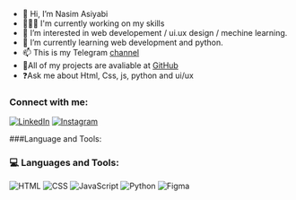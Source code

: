 - 👋 Hi, I’m Nasim Asiyabi
- 👩🏻‍💻 I'm currently working on my skills
- 👀 I’m interested in web developement / ui.ux design / mechine learning.
- 🌱 I’m currently learning web development and python.
- 📫 This is my Telegram  [channel](t.me/CodeLiife)
- 📁All of my projects are avaliable at [GitHub](https://github.com/Nasim-Asiyabi)
- ❓Ask me about Html, Css, js, python and ui/ux


### Connect with me:
[![LinkedIn](https://img.shields.io/badge/LinkedIn-Profile-blue)](https://www.linkedin.com/in/nasim-asiyabi?lipi=urn%3Ali%3Apage%3Ad_flagship3_profile_view_base_contact_details%3Bq%2BpHuxppSTaybySQQ%2F7%2F6Q%3D%3D)
[![Instagram](https://img.shields.io/badge/Instagram-Profile-pink)](https://www.instagram.com/code_life1?igsh=cWJvaWVrZDJrMzkx)

###Language and Tools:
### 💻 Languages and Tools:
![HTML](https://img.shields.io/badge/HTML5-E34F26?style=for-the-badge&logo=html5&logoColor=white)
![CSS](https://img.shields.io/badge/CSS3-1572B6?style=for-the-badge&logo=css3&logoColor=white)
![JavaScript](https://img.shields.io/badge/JavaScript-F7DF1E?style=for-the-badge&logo=javascript&logoColor=black)
![Python](https://img.shields.io/badge/Python-3776AB?style=for-the-badge&logo=python&logoColor=white)
![Figma](https://img.shields.io/badge/Figma-F24E1E?style=for-the-badge&logo=figma&logoColor=white)



<!---
Nasim-Asiyabi/Nasim-Asiyabi is a ✨ special ✨ repository because its `README.md` (this file) appears on your GitHub profile.
You can click the Preview link to take a look at your changes.
--->
